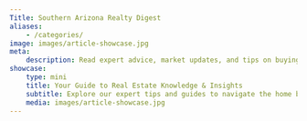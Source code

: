 ```yaml
---
Title: Southern Arizona Realty Digest
aliases:
    - /categories/
image: images/article-showcase.jpg
meta:
    description: Read expert advice, market updates, and tips on buying, selling, and investing in Southern Arizona real estate.
showcase:
    type: mini
    title: Your Guide to Real Estate Knowledge & Insights
    subtitle: Explore our expert tips and guides to navigate the home buying and selling process with confidence.
    media: images/article-showcase.jpg
---
```

